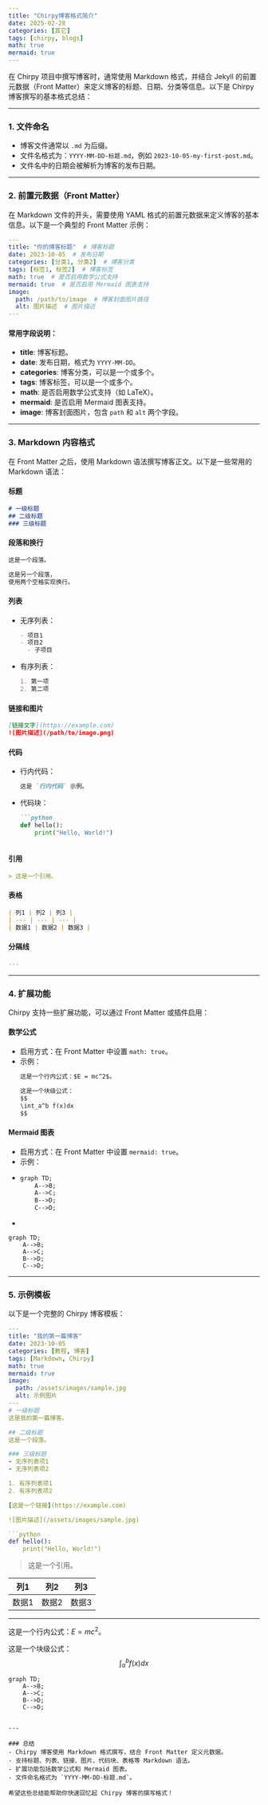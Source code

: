 ```yaml
---
title: "Chirpy博客格式简介"
date: 2025-02-28
categories: [其它]
tags: [chirpy, blogs]
math: true
mermaid: true
---
```




在 Chirpy 项目中撰写博客时，通常使用 Markdown 格式，并结合 Jekyll 的前置元数据（Front Matter）来定义博客的标题、日期、分类等信息。以下是 Chirpy 博客撰写的基本格式总结：

---

### 1. **文件命名**
- 博客文件通常以 `.md` 为后缀。
- 文件名格式为：`YYYY-MM-DD-标题.md`，例如 `2023-10-05-my-first-post.md`。
- 文件名中的日期会被解析为博客的发布日期。

---

### 2. **前置元数据（Front Matter）**
在 Markdown 文件的开头，需要使用 YAML 格式的前置元数据来定义博客的基本信息。以下是一个典型的 Front Matter 示例：

```yaml
---
title: "你的博客标题"  # 博客标题
date: 2023-10-05  # 发布日期
categories: [分类1, 分类2]  # 博客分类
tags: [标签1, 标签2]  # 博客标签
math: true  # 是否启用数学公式支持
mermaid: true  # 是否启用 Mermaid 图表支持
image:
  path: /path/to/image  # 博客封面图片路径
  alt: 图片描述  # 图片描述
---
```

#### 常用字段说明：
- **title**: 博客标题。
- **date**: 发布日期，格式为 `YYYY-MM-DD`。
- **categories**: 博客分类，可以是一个或多个。
- **tags**: 博客标签，可以是一个或多个。
- **math**: 是否启用数学公式支持（如 LaTeX）。
- **mermaid**: 是否启用 Mermaid 图表支持。
- **image**: 博客封面图片，包含 `path` 和 `alt` 两个字段。

---

### 3. **Markdown 内容格式**
在 Front Matter 之后，使用 Markdown 语法撰写博客正文。以下是一些常用的 Markdown 语法：

#### 标题
```markdown
# 一级标题
## 二级标题
### 三级标题
```

#### 段落和换行
```markdown
这是一个段落。

这是另一个段落，  
使用两个空格实现换行。
```

#### 列表
- 无序列表：
  ```markdown
  - 项目1
  - 项目2
    - 子项目
  ```
- 有序列表：
  ```markdown
  1. 第一项
  2. 第二项
  ```

#### 链接和图片
```markdown
[链接文字](https://example.com)
![图片描述](/path/to/image.png)
```

#### 代码
- 行内代码：
  ```markdown
  这是 `行内代码` 示例。
  ```
- 代码块：
  ```markdown
  ```python
  def hello():
      print("Hello, World!")
  ```
  ```

#### 引用
```markdown
> 这是一个引用。
```

#### 表格
```markdown
| 列1 | 列2 | 列3 |
| --- | --- | --- |
| 数据1 | 数据2 | 数据3 |
```

#### 分隔线
```markdown
---
```

---

### 4. **扩展功能**
Chirpy 支持一些扩展功能，可以通过 Front Matter 或插件启用：

#### 数学公式
- 启用方式：在 Front Matter 中设置 `math: true`。
- 示例：
  ```markdown
  这是一个行内公式：$E = mc^2$。
  
  这是一个块级公式：
  $$
  \int_a^b f(x)dx
  $$
  ```

#### Mermaid 图表
- 启用方式：在 Front Matter 中设置 `mermaid: true`。
- 示例：
- ```markdown
  graph TD;
      A-->B;
      A-->C;
      B-->D;
      C-->D;
  ```
- 
  
  ```mermaid
  graph TD;
      A-->B;
      A-->C;
      B-->D;
      C-->D;
  ```

---

### 5. **示例模板**
以下是一个完整的 Chirpy 博客模板：

```yaml
---
title: "我的第一篇博客"
date: 2023-10-05
categories: [教程, 博客]
tags: [Markdown, Chirpy]
math: true
mermaid: true
image:
  path: /assets/images/sample.jpg
  alt: 示例图片
---
# 一级标题
这是我的第一篇博客。

## 二级标题
这是一个段落。

### 三级标题
- 无序列表项1
- 无序列表项2

1. 有序列表项1
2. 有序列表项2

[这是一个链接](https://example.com)

![图片描述](/assets/images/sample.jpg)

```python
def hello():
    print("Hello, World!")
```

> 这是一个引用。

| 列1   | 列2   | 列3   |
| ----- | ----- | ----- |
| 数据1 | 数据2 | 数据3 |

---

这是一个行内公式：$E = mc^2$。

这是一个块级公式：
$$
\int_a^b f(x)dx
$$

```mermaid
graph TD;
    A-->B;
    A-->C;
    B-->D;
    C-->D;
```
```

---

### 总结
- Chirpy 博客使用 Markdown 格式撰写，结合 Front Matter 定义元数据。
- 支持标题、列表、链接、图片、代码块、表格等 Markdown 语法。
- 扩展功能包括数学公式和 Mermaid 图表。
- 文件命名格式为 `YYYY-MM-DD-标题.md`。

希望这些总结能帮助你快速回忆起 Chirpy 博客的撰写格式！